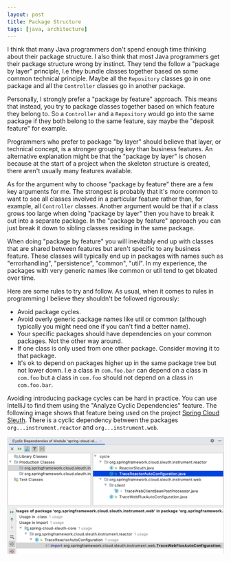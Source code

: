 ```yaml
---
layout: post
title: Package Structure
tags: [java, architecture]
---
```


I think that many Java programmers don't spend enough time thinking about 
their package structure. I also think that most Java programmers get their 
package structure wrong by instinct. They tend the follow a "package by layer" 
principle, I.e they bundle classes together based on some common technical 
principle. Maybe all the `Repository` classes go in one package and all the 
`Controller` classes go in another package. 

Personally, I strongly prefer a "package by feature" approach. This means 
that instead, you try to package classes together based on which feature 
they belong to. So a `Controller` and a `Repository` would go into the same 
package if they both belong to the same feature, say maybe the 
"deposit feature" for example.

Programmers who prefer to package "by layer" should believe that layer, 
or technical concept, is a stronger grouping key than business features. 
An alternative explanation might be that the "package by layer" is chosen 
because at the start of a project when the skeleton structure is created, 
there aren't usually many features available. 

As for the argument why to choose "package by feature" there are a few 
key arguments for me. The strongest is probably that it's more common 
to want to see all classes involved in a particular feature rather than, 
for example, all `Controller` classes. Another argument would be that if 
a class grows too large when doing "package by layer" then you have 
to break it out into a separate package. In the "package by feature" 
approach you can just break it down to sibling classes residing in the 
same package.

When doing "package by feature" you will inevitably end up with classes 
that are shared between features but aren't specific to any business 
feature. These classes will typically end up in packages with names 
such as "errorhandling", "persistence", "common", "util". In my experience, 
the packages with very generic names like common or util tend to get bloated 
over time.

Here are some rules to try and follow. As usual, when it comes to 
rules in programming I believe they shouldn't be followed rigorously:

* Avoid package cycles.
* Avoid overly generic package names like util or common (although 
typically you might need one if you can't find a better name).
* Your specific packages should have dependencies on your common packages. Not the other way around. 
* If one class is only used from one other package. Consider moving it to that package.
* It's ok to depend on packages higher up in the same package tree but not lower down. 
I.e a class in `com.foo.bar` can depend on a class in `com.foo` but a class in `com.foo` should not depend on a class in `com.foo.bar`.

Avoiding introducing package cycles can be hard in practice. You can use IntelliJ to find
them using the "Analyze Cyclic Dependencies" feature. The following image shows
that feature being used on the project [Spring Cloud Sleuth](https://spring.io/projects/spring-cloud-sleuth). There is a cyclic dependency
between the packages `org...instrument.reactor` and 
`org...instrument.web`.

![Cyclic dependencies](/images/idea-cyclic-dependencies.jpg "Idea Analyze Cyclic Dependencies")

